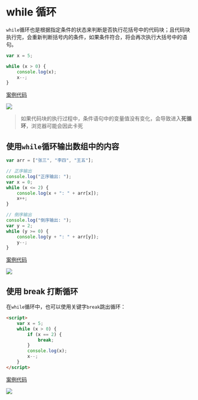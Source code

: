 # while 循环

`while`循环也是根据指定条件的状态来判断是否执行花括号中的代码块；且代码块执行完，会重新判断括号内的条件，如果条件符合，将会再次执行大括号中的语句。

```js
var x = 5;

while (x > 0) {
    console.log(x);
    x--;
}
```

[案例代码](./demo/demo01.html)

![](./images/01.png)

> 如果代码块的执行过程中，条件语句中的变量值没有变化，会导致进入**死循环**，浏览器可能会因此卡死

## 使用`while`循环输出数组中的内容

```js
var arr = ["张三", "李四", "王五"];

// 正序输出
console.log("正序输出: ");
var x = 0;
while (x <= 2) {
    console.log(x + ": " + arr[x]);
    x++;
}

// 倒序输出
console.log("倒序输出: ");
var y = 2;
while (y >= 0) {
    console.log(y + ": " + arr[y]);
    y--;
}
```

[案例代码](./demo/demo02.html)

![](./images/02.png)

## 使用 break 打断循环

在`while`循环中，也可以使用关键字`break`跳出循环：

```html
<script>
    var x = 5;
    while (x > 0) {
        if (x == 2) {
            break;
        }
        console.log(x);
        x--;
    }
</script>
```

[案例代码](./demo/demo03.html)

![](./images/03.png)
